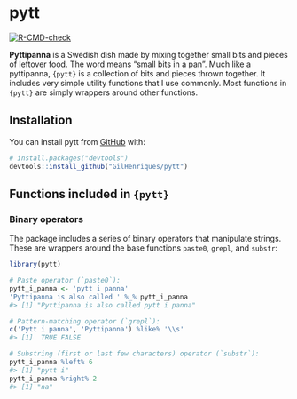 
<!-- README.md is generated from README.Rmd. Please edit that file -->

# pytt

<!-- badges: start -->

[![R-CMD-check](https://github.com/GilHenriques/pytt/actions/workflows/R-CMD-check.yaml/badge.svg)](https://github.com/GilHenriques/pytt/actions/workflows/R-CMD-check.yaml)
<!-- badges: end -->

**Pyttipanna** is a Swedish dish made by mixing together small bits and
pieces of leftover food. The word means “small bits in a pan”. Much like
a pyttipanna, `{pytt}` is a collection of bits and pieces thrown
together. It includes very simple utility functions that I use commonly.
Most functions in `{pytt}` are simply wrappers around other functions.

## Installation

You can install pytt from [GitHub](https://github.com/) with:

``` r
# install.packages("devtools")
devtools::install_github("GilHenriques/pytt")
```

## Functions included in `{pytt}`

### Binary operators

The package includes a series of binary operators that manipulate
strings. These are wrappers around the base functions `paste0`, `grepl`,
and `substr`:

``` r
library(pytt)

# Paste operator (`paste0`):
pytt_i_panna <- 'pytt i panna'
'Pyttipanna is also called ' %_% pytt_i_panna
#> [1] "Pyttipanna is also called pytt i panna"

# Pattern-matching operator (`grepl`):
c('Pytt i panna', 'Pyttipanna') %like% '\\s'
#> [1]  TRUE FALSE

# Substring (first or last few characters) operator (`substr`):
pytt_i_panna %left% 6
#> [1] "pytt i"
pytt_i_panna %right% 2
#> [1] "na"
```
